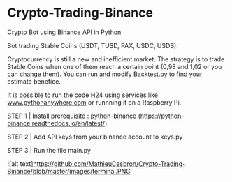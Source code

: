 # Crypto-Trading-Binance
Crypto Bot using Binance API in Python

Bot trading Stable Coins (USDT, TUSD, PAX, USDC, USDS).


Cryptocurrency is still a new and inefficient market. The strategy is to trade Stable Coins when one of them reach a certain point (0,98 and 1,02 or you can change them).
You can run and modify Backtest.py to find your estimate benefice. 

It is possible to run the code H24 using services like www.pythonanywhere.com or runnning it on a Raspberry Pi.

STEP 1 | Install prerequisite : python-binance (https://python-binance.readthedocs.io/en/latest/)

STEP 2 | Add API keys from your binance account to keys.py

STEP 3 | Run the file main.py

![alt text]https://github.com/MathieuCesbron/Crypto-Trading-Binance/blob/master/images/terminal.PNG


